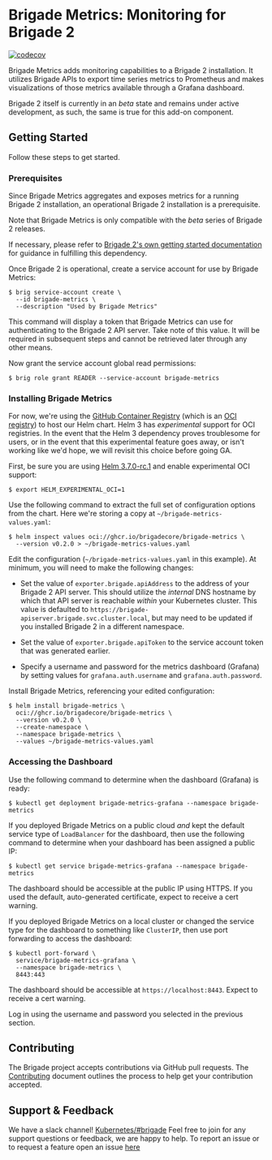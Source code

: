 # Brigade Metrics: Monitoring for Brigade 2

[![codecov](https://codecov.io/gh/brigadecore/brigade-metrics/branch/main/graph/badge.svg?token=ER6NYB0V9K)](https://codecov.io/gh/brigadecore/brigade-metrics)

Brigade Metrics adds monitoring capabilities to a Brigade 2 installation. It
utilizes Brigade APIs to export time series metrics to Prometheus and makes
visualizations of those metrics available through a Grafana dashboard.

Brigade 2 itself is currently in an _beta_ state and remains under active
development, as such, the same is true for this add-on component.

## Getting Started

Follow these steps to get started.

### Prerequisites

Since Brigade Metrics aggregates and exposes metrics for a running Brigade 2
installation, an operational Brigade 2 installation is a prerequisite.

Note that Brigade Metrics is only compatible with the _beta_ series of Brigade 2
releases.

If necessary, please refer to
[Brigade 2's own getting started documentation](https://github.com/brigadecore/brigade/tree/v2)
for guidance in fulfilling this dependency.

Once Brigade 2 is operational, create a service account for use by Brigade
Metrics:

```console
$ brig service-account create \
  --id brigade-metrics \
  --description "Used by Brigade Metrics"
```

This command will display a token that Brigade Metrics can use for
authenticating to the Brigade 2 API server. Take note of this value. It will
be required in subsequent steps and cannot be retrieved later through any other
means.

Now grant the service account global read permissions:

```console
$ brig role grant READER --service-account brigade-metrics
```

### Installing Brigade Metrics

For now, we're using the [GitHub Container Registry](https://ghcr.io) (which is
an [OCI registry](https://helm.sh/docs/topics/registries/)) to host our Helm
chart. Helm 3 has _experimental_ support for OCI registries. In the event that
the Helm 3 dependency proves troublesome for users, or in the event that this
experimental feature goes away, or isn't working like we'd hope, we will revisit
this choice before going GA.

First, be sure you are using
[Helm 3.7.0-rc.1](https://github.com/helm/helm/releases/tag/v3.7.0-rc.1) and
enable experimental OCI support:

```console
$ export HELM_EXPERIMENTAL_OCI=1
```

Use the following command to extract the full set of configuration options from
the chart. Here we're storing a copy at `~/brigade-metrics-values.yaml`:

```console
$ helm inspect values oci://ghcr.io/brigadecore/brigade-metrics \
  --version v0.2.0 > ~/brigade-metrics-values.yaml
```

Edit the configuration (`~/brigade-metrics-values.yaml` in this example). At
minimum, you will need to make the following changes:

* Set the value of `exporter.brigade.apiAddress` to the address of your Brigade 2
  API server. This should utilize the _internal_ DNS hostname by which that API
  server is reachable _within_ your Kubernetes cluster. This value is defaulted
  to `https://brigade-apiserver.brigade.svc.cluster.local`, but may need to be
  updated if you installed Brigade 2 in a different namespace.

* Set the value of `exporter.brigade.apiToken` to the service account token that
  was generated earlier.

* Specify a username and password for the metrics dashboard (Grafana) by setting
  values for `grafana.auth.username` and `grafana.auth.password`.

Install Brigade Metrics, referencing your edited configuration:

```console
$ helm install brigade-metrics \
  oci://ghcr.io/brigadecore/brigade-metrics \
  --version v0.2.0 \
  --create-namespace \
  --namespace brigade-metrics \
  --values ~/brigade-metrics-values.yaml
```

### Accessing the Dashboard

Use the following command to determine when the dashboard (Grafana) is ready:

```console
$ kubectl get deployment brigade-metrics-grafana --namespace brigade-metrics 
```

If you deployed Brigade Metrics on a public cloud _and_ kept the default service
type of `LoadBalancer` for the dashboard, then use the following command to
determine when your dashboard has been assigned a public IP:

```console
$ kubectl get service brigade-metrics-grafana --namespace brigade-metrics
```

The dashboard should be accessible at the public IP using HTTPS. If you used
the default, auto-generated certificate, expect to receive a cert warning.

If you deployed Brigade Metrics on a local cluster or changed the service type
for the dashboard to something like `ClusterIP`, then use port forwarding to
access the dashboard:

```console
$ kubectl port-forward \
  service/brigade-metrics-grafana \
  --namespace brigade-metrics \
  8443:443
```

The dashboard should be accessible at `https://localhost:8443`. Expect to
receive a cert warning.

Log in using the username and password you selected in the previous section.

## Contributing

The Brigade project accepts contributions via GitHub pull requests. The
[Contributing](CONTRIBUTING.md) document outlines the process to help get your
contribution accepted.

## Support & Feedback

We have a slack channel!
[Kubernetes/#brigade](https://kubernetes.slack.com/messages/C87MF1RFD) Feel free
to join for any support questions or feedback, we are happy to help. To report
an issue or to request a feature open an issue
[here](https://github.com/brigadecore/brigade-metrics/issues)
